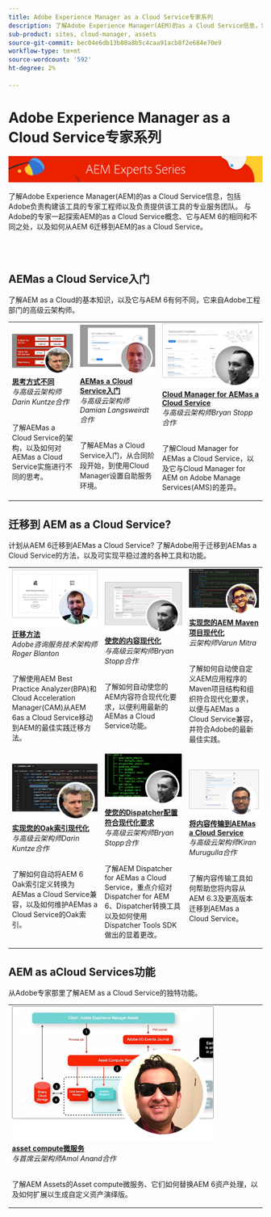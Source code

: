 ```yaml
---
title: Adobe Experience Manager as a Cloud Service专家系列
description: 了解Adobe Experience Manager(AEM)的as a Cloud Service信息，包括Adobe自己的专业工程师（负责构建该工具）以及提供该工具的专业服务。
sub-product: sites, cloud-manager, assets
source-git-commit: bec04e6db13b80a8b5c4caa91acb8f2e684e70e9
workflow-type: tm+mt
source-wordcount: '592'
ht-degree: 2%

---
```



# Adobe Experience Manager as a Cloud Service专家系列

![AEM专家系列](./assets/experts-series/masthead.png)

了解Adobe Experience Manager(AEM)的as a Cloud Service信息，包括Adobe负责构建该工具的专家工程师以及负责提供该工具的专业服务团队。 与Adobe的专家一起探索AEM的as a Cloud Service概念、它与AEM 6的相同和不同之处，以及如何从AEM 6迁移到AEM的as a Cloud Service。

<br/> 
<br/>

## AEMas a Cloud Service入门

了解AEM as a Cloud的基本知识，以及它与AEM 6有何不同，它来自Adobe工程部门的高级云架构师。

<table>
  <tr>
   <td>
      <a href="./migration/moving-to-aem-as-a-cloud-service/introduction.md">
      <img alt="思考方式不同" src="./assets/experts-series/thinking-differently.png"/>
      </a>
      <div>
         <a href="./migration/moving-to-aem-as-a-cloud-service/introduction.md"><strong>思考方式不同</strong></a>         
         <br/><em>与高级云架构师Darin Kuntze合作</em>
      </div>
      <p>
        <br/>
         了解AEMas a Cloud Service的架构，以及如何对AEMas a Cloud Service实施进行不同的思考。
      </p>
     </td>   
     <td>
      <a href="./migration/moving-to-aem-as-a-cloud-service/onboarding.md">
      <img alt="AEM as a Cloud Service 入门" src="./assets/experts-series/onboarding.png"/>
      </a>
      <div>
         <a href="./migration/moving-to-aem-as-a-cloud-service/onboarding.md"><strong>AEMas a Cloud Service入门</strong></a>
         <br/><em>与高级云架构师Damian Langsweirdt合作</em>
      </div>
      <p>
        <br/>
         了解AEMas a Cloud Service入门，从合同阶段开始，到使用Cloud Manager设置自助服务环境。
      </p>
   </td>     
   </td>   
     <td>
      <a href="./migration/moving-to-aem-as-a-cloud-service/cloud-manager.md">
      <img alt="Cloud Manager" src="./assets/experts-series/cloud-manager.png"/>
      </a>
      <div>
         <a href="./migration/moving-to-aem-as-a-cloud-service/cloud-manager.md"><strong>Cloud Manager for AEMas a Cloud Service</strong></a>
         <br/><em>与高级云架构师Bryan Stopp合作</em>
      </div>
      <p>
        <br/>
         了解Cloud Manager for AEMas a Cloud Service，以及它与Cloud Manager for AEM on Adobe Manage Services(AMS)的差异。
      </p>
   </td> 
  </tr>
</table>

## 迁移到 AEM as a Cloud Service?

计划从AEM 6迁移到AEMas a Cloud Service? 了解Adobe用于迁移到AEMas a Cloud Service的方法，以及可实现平稳过渡的各种工具和功能。

<table>
  <tr>
   <td>
      <a href="./migration/moving-to-aem-as-a-cloud-service/bpa-and-cam.md" target="_aem-experts-series-video">
      <img alt="迁移方法" src="./assets/experts-series/bpa-and-cam.png"/>
      </a>
      <div>
         <a href="./migration/moving-to-aem-as-a-cloud-service/bpa-and-cam.md" target="_aem-experts-series-video"><strong>迁移方法</strong></a>
         <br/><em>Adobe咨询服务技术架构师Roger Blanton</em>
      </div>
      <p>
        <br/>
        了解使用AEM Best Practice Analyzer(BPA)和Cloud Acceleration Manager(CAM)从AEM 6as a Cloud Service移动到AEM的最佳实践迁移方法。
      </p>
   </td>   
     <td>
      <a href="./migration/moving-to-aem-as-a-cloud-service/aem-modernization-tools.md" target="_aem-experts-series-video">
      <img alt="使您的内容现代化" src="./assets/experts-series/aem-modernizer-tools.png"/>
      </a>
      <div>
         <a href="./migration/moving-to-aem-as-a-cloud-service/aem-modernization-tools.md" target="_aem-experts-series-video"><strong>使您的内容现代化</strong></a>
         <br/><em>与高级云架构师Bryan Stopp合作</em>
      </div>
      <p>
        <br/>
         了解如何自动使您的AEM内容符合现代化要求，以便利用最新的AEMas a Cloud Service功能。
      </p>
   </td>     
   </td>   
     <td>
      <a href="./migration/moving-to-aem-as-a-cloud-service/repository-modernization.md" target="_aem-experts-series-video">
      <img alt="实现您的AEM Maven项目现代化" src="./assets/experts-series/repository-modernizer.png"/>
      </a>
      <div>
         <a href="./migration/moving-to-aem-as-a-cloud-service/repository-modernization.md" target="_aem-experts-series-video"><strong>实现您的AEM Maven项目现代化</strong></a>
         <br/><em>云架构师Varun Mitra</em>
      </div>
      <p>
        <br/>
         了解如何自动使自定义AEM应用程序的Maven项目结构和组织符合现代化要求，以便与AEMas a Cloud Service兼容，并符合Adobe的最新最佳实践。
      </p>
   </td> 
  </tr>
  <tr>
   <td>
      <a href="./migration/moving-to-aem-as-a-cloud-service/search-and-indexing.md" target="_aem-experts-series-video">
      <img alt="实现您的Oak索引现代化" src="./assets/experts-series/indexes.png"/>
      </a>
      <div>
         <a href="./migration/moving-to-aem-as-a-cloud-service/search-and-indexing.md" target="_aem-experts-series-video"><strong>实现您的Oak索引现代化</strong></a>
         <br/><em>与高级云架构师Darin Kuntze合作</em>
      </div>
      <p>
        <br/>
        了解如何自动将AEM 6 Oak索引定义转换为AEMas a Cloud Service兼容，以及如何维护AEMas a Cloud Service的Oak索引。
      </p>
   </td>   
     <td>
      <a href="./migration/moving-to-aem-as-a-cloud-service/dispatcher.md" target="_aem-experts-series-video">
      <img alt="使您的Dispatcher配置符合现代化要求" src="./assets/experts-series/dispatcher.png"/>
      </a>
      <div>
         <a href="./migration/moving-to-aem-as-a-cloud-service/dispatcher.md" target="_aem-experts-series-video"><strong>使您的Dispatcher配置符合现代化要求</strong></a>
         <br/><em>与高级云架构师Bryan Stopp合作</em>
      </div>
      <p>
        <br/>
         了解AEM Dispatcher for AEMas a Cloud Service，重点介绍对Dispatcher for AEM 6、Dispatcher转换工具以及如何使用Dispatcher Tools SDK做出的显着更改。
      </p>
   </td>     
   </td>   
     <td>
      <a href="./migration/moving-to-aem-as-a-cloud-service/content-migration/content-transfer-tool.md" target="_aem-experts-series-video">
      <img alt="将内容传输到AEMas a Cloud Service" src="./assets/experts-series/content-transfer-tool.png"/>
      </a>
      <div>
         <a href="./migration/moving-to-aem-as-a-cloud-service/content-migration/content-transfer-tool.md" target="_aem-experts-series-video"><strong>将内容传输到AEMas a Cloud Service</strong></a>
         <br/><em>与高级云架构师Kiran Murugulla合作</em>
      </div>
      <p>
        <br/>
         了解内容传输工具如何帮助您将内容从AEM 6.3及更高版本迁移到AEMas a Cloud Service。
      </p>
   </td> 
  </tr>  
</table>


## AEM as aCloud Services功能

从Adobe专家那里了解AEM as a Cloud Service的独特功能。

<table>
  <tr>
   <td>
      <a href="./migration/moving-to-aem-as-a-cloud-service/asset-compute-microservices.md" target="_aem-experts-series-video">
      <img alt="asset compute微服务" src="./assets/experts-series/asset-compute-microservices.png"/>
      </a>
      <div>
         <a href="./migration/moving-to-aem-as-a-cloud-service/asset-compute-microservices.md" target="_aem-experts-series-video"><strong>asset compute微服务</strong></a>
         <br/><em>与首席云架构师Amol Anand合作</em>
      </div>
      <p>
        <br/>
        了解AEM Assets的Asset compute微服务、它们如何替换AEM 6资产处理，以及如何扩展以生成自定义资产演绎版。
      </p>
   </td>   
  </tr>
</table>
